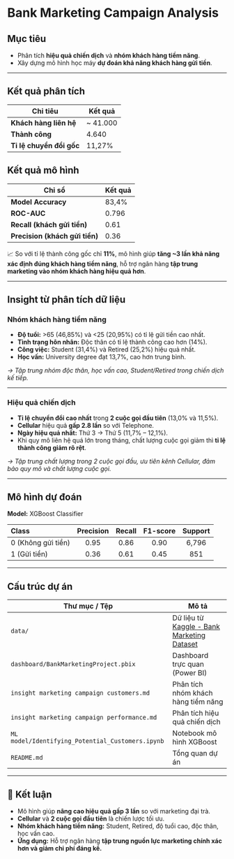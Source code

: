 # Bank Marketing Campaign Analysis

## Mục tiêu
- Phân tích **hiệu quả chiến dịch** và **nhóm khách hàng tiềm năng**.
- Xây dựng mô hình học máy **dự đoán khả năng khách hàng gửi tiền**.

---

## Kết quả phân tích

| Chỉ tiêu | Kết quả |
|-----------|----------|
| **Khách hàng liên hệ** | ~ 41.000 |
| **Thành công** | 4.640 |
| **Tỉ lệ chuyển đổi gốc** | 11,27% |

## Kết quả mô hình

| Chỉ sổ | Kết quả |
|-----------|----------|
| **Model Accuracy** | 83,4% |
| **ROC-AUC** | 0.796 |
| **Recall (khách gửi tiền)** | 0.61 |
| **Precision (khách gửi tiền)** | 0.36 |

📈 So với tỉ lệ thành công gốc chỉ **11%**, mô hình giúp **tăng ~3 lần khả năng xác định đúng khách hàng tiềm năng**, hỗ trợ ngân hàng **tập trung marketing vào nhóm khách hàng hiệu quả hơn**.

---

## Insight từ phân tích dữ liệu

### Nhóm khách hàng tiềm năng
- **Độ tuổi:** >65 (46,85%) và <25 (20,95%) có tỉ lệ gửi tiền cao nhất.  
- **Tình trạng hôn nhân:** Độc thân có tỉ lệ thành công cao hơn (14%).  
- **Công việc:** Student (31,4%) và Retired (25,2%) hiệu quả nhất.  
- **Học vấn:** University degree đạt 13,7%, cao hơn trung bình.  

*→ Tập trung nhóm độc thân, học vấn cao, Student/Retired trong chiến dịch kế tiếp.*

---

### Hiệu quả chiến dịch
- **Tỉ lệ chuyển đổi cao nhất** trong **2 cuộc gọi đầu tiên** (13,0% và 11,5%).  
- **Cellular** hiệu quả **gấp 2.8 lần** so với Telephone.  
- **Ngày hiệu quả nhất:** Thứ 3 → Thứ 5 (11,7% – 12,1%).  
- Khi quy mô liên hệ quá lớn trong tháng, chất lượng cuộc gọi giảm thì **tỉ lệ thành công giảm rõ rệt**.  

*→ Tập trung chất lượng trong 2 cuộc gọi đầu, ưu tiên kênh Cellular, đảm bảo quy mô và chất lượng cuộc gọi.*

---

## Mô hình dự đoán
**Model:** XGBoost Classifier  

| Class | Precision | Recall | F1-score | Support |
|:------|:----------:|:-------:|:---------:|:--------:|
| 0 (Không gửi tiền) | 0.95 | 0.86 | 0.90 | 6,796 |
| 1 (Gửi tiền) | 0.36 | 0.61 | 0.45 | 851 |

---

## Cấu trúc dự án

| Thư mục / Tệp | Mô tả |
|----------------|-------|
| `data/` | Dữ liệu từ [Kaggle - Bank Marketing Dataset](https://www.kaggle.com/datasets/henriqueyamahata/bank-marketing) |
| `dashboard/BankMarketingProject.pbix` | Dashboard trực quan (Power BI) |
| `insight marketing campaign customers.md` | Phân tích nhóm khách hàng tiềm năng |
| `insight marketing campaign performance.md` | Phân tích hiệu quả chiến dịch |
| `ML model/Identifying_Potential_Customers.ipynb` | Notebook mô hình XGBoost |
| `README.md` | Tổng quan dự án |

---

## 🚀 Kết luận
- Mô hình giúp **nâng cao hiệu quả gấp 3 lần** so với marketing đại trà.  
- **Cellular** và **2 cuộc gọi đầu tiên** là chiến lược tối ưu.  
- **Nhóm khách hàng tiềm năng:** Student, Retired, độ tuổi cao, độc thân, học vấn cao.  
- **Ứng dụng:** Hỗ trợ ngân hàng **tập trung nguồn lực marketing chính xác hơn và giảm chi phí đáng kể.**
